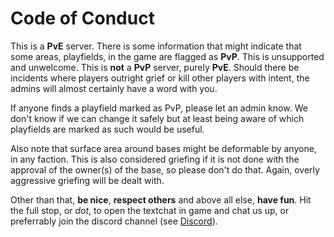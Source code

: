 # Code of Conduct

This is a **PvE** server. There is some information that might indicate that some areas, playfields, in the game are flagged as **PvP**. This is unsupported and unwelcome. This is **not** a **PvP** server, purely **PvE**. Should there be incidents where players outright grief or kill other players with intent, the admins will almost certainly have a word with you.

If anyone finds a playfield marked as PvP, please let an admin know. We don't know if we can change it safely but at least being aware of which playfields are marked as such would be useful.

Also note that surface area around bases might be deformable by anyone, in any faction. This is also considered griefing if it is not done with the approval of the owner(s) of the base, so please don't do that. Again, overly aggressive griefing will be dealt with.

Other than that, **be nice**, **respect others** and above all else, **have fun**. Hit the full stop, or *dot*, to open the textchat in game and chat us up, or preferrably join the discord channel (see [Discord](index.md#discord)).
